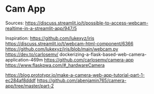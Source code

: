 # Cam App

Sources:
https://discuss.streamlit.io/t/possible-to-access-webcam-realtime-in-a-streamlit-app/947/5

Inspiration:
https://github.com/lukexyz/iris
https://discuss.streamlit.io/t/webcam-html-component/6366
https://github.com/lukexyz/iris/blob/main/webcam.py
https://dev.to/carlosemv/
dockerizing-a-flask-based-web-camera-application-469m
https://github.com/carlosemv/camera-app
https://www.flaskpwa.com/#_hardwareCamera

https://blog.prototypr.io/make-a-camera-web-app-tutorial-part-1-ec284af8dddf
https://github.com/abenjamin765/camera-app/tree/master/part-2